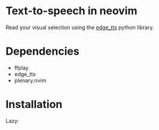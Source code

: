 # Text-to-speech in neovim

Read your visual selection using the [edge_tts](https://github.com/rany2/edge-tts) python library.

# Dependencies

- ffplay
- edge_tts
- plenary.nvim

# Installation

Lazy:

```lua

```
